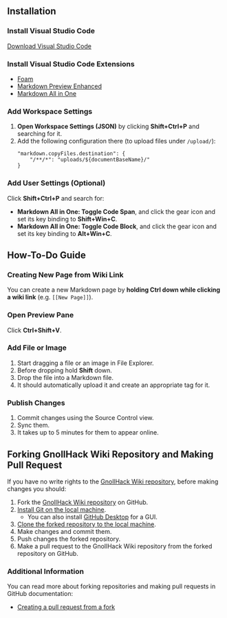 ## Installation

### Install Visual Studio Code

[Download Visual Studio Code](https://code.visualstudio.com/)

### Install Visual Studio Code Extensions

- [Foam](https://marketplace.visualstudio.com/items?itemName=foam.foam-vscode)
- [Markdown Preview Enhanced]( https://marketplace.visualstudio.com/items?itemName=shd101wyy.markdown-preview-enhanced)
- [Markdown All in One](https://marketplace.visualstudio.com/items?itemName=yzhang.markdown-all-in-one)

### Add Workspace Settings

1. **Open Workspace Settings (JSON)** by clicking **Shift+Ctrl+P** and searching for it.
2. Add the following configuration there (to upload files under `/upload/`):
    ```
    "markdown.copyFiles.destination": {
        "/**/*": "uploads/${documentBaseName}/"
    }
    ```

### Add User Settings (Optional)

Click **Shift+Ctrl+P** and search for:

- **Markdown All in One: Toggle Code Span**, and click the gear icon and set its key binding to **Shift+Win+C**.
- **Markdown All in One: Toggle Code Block**, and click the gear icon and set its key binding to **Alt+Win+C**.

## How-To-Do Guide

### Creating New Page from Wiki Link

You can create a new Markdown page by **holding Ctrl down while clicking a wiki link** (e.g. `[[New Page]]`).

### Open Preview Pane

Click **Ctrl+Shift+V**.

### Add File or Image

1. Start dragging a file or an image in File Explorer.
2. Before dropping hold **Shift** down.
3. Drop the file into a Markdown file.
4. It should automatically upload it and create an appropriate tag for it.

### Publish Changes

1. Commit changes using the Source Control view.
2. Sync them.
3. It takes up to 5 minutes for them to appear online.

## Forking GnollHack Wiki Repository and Making Pull Request

If you have no write rights to the [GnollHack Wiki repository](https://github.com/hyvanmielenpelit/GnollHackWiki), before making changes you should:

1. Fork the [GnollHack Wiki repository](https://github.com/hyvanmielenpelit/GnollHackWiki) on GitHub.
2. [Install Git on the local machine](https://git-scm.com/downloads). 
   - You can also install [GitHub Desktop](https://desktop.github.com/download/) for a GUI.
3. [Clone the forked repository to the local machine](https://docs.github.com/en/repositories/creating-and-managing-repositories/cloning-a-repository).
4. Make changes and commit them.
5. Push changes the forked repository.
6. Make a pull request to the GnollHack Wiki repository from the forked repository on GitHub.

### Additional Information

You can read more about forking repositories and making pull requests in GitHub documentation:

- [Creating a pull request from a fork](https://docs.github.com/en/pull-requests/collaborating-with-pull-requests/proposing-changes-to-your-work-with-pull-requests/creating-a-pull-request-from-a-fork)
